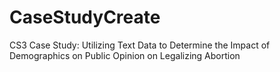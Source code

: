 # CaseStudyCreate
CS3 Case Study: Utilizing Text Data to Determine the Impact of Demographics on Public Opinion on Legalizing Abortion
